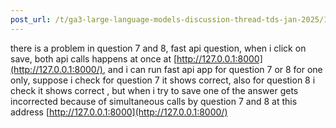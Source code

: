 ```yaml
---
post_url: /t/ga3-large-language-models-discussion-thread-tds-jan-2025/163247/108
---
```

there is a problem in question 7 and 8, fast api question, when i click on save, both api calls happens at once at [http://127.0.0.1:8000](http://127.0.0.1:8000/), and i can run fast api app for question 7 or 8 for one only, suppose i check for question 7 it shows correct, also for question 8 i check it shows correct , but when i try to save one of the answer gets incorrected because of simultaneous calls by question 7 and 8 at this address [http://127.0.0.1:8000](http://127.0.0.1:8000/)